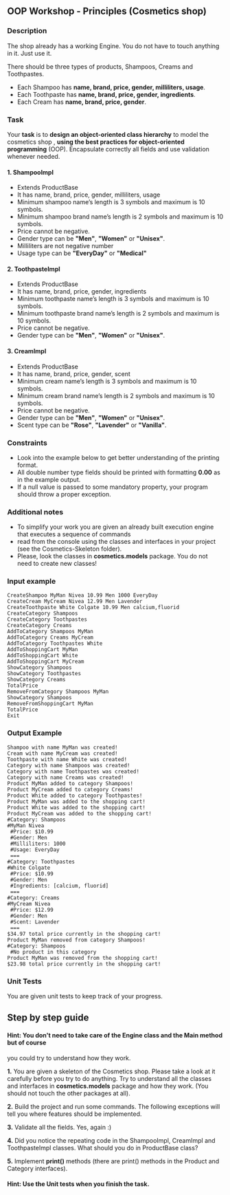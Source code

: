 ﻿## OOP Workshop - Principles (Cosmetics shop)

### Description
The shop already has a working Engine. You do not have to touch anything in it. Just use it.

There should be three types of products, Shampoos, Creams and Toothpastes. 
- Each Shampoo has **name, brand, price, gender, milliliters, usage**. 
- Each Toothpaste has **name, brand, price, gender, ingredients**.
- Each Cream has **name, brand, price, gender**.

### Task
Your **task** is to **design an object-oriented class hierarchy** to model the cosmetics shop
, **using the best practices for object-oriented programming** (OOP). 
Encapsulate correctly all fields and use validation whenever needed.

#### 1. ShampooImpl 
- Extends ProductBase
- It has name, brand, price, gender, milliliters, usage
- Minimum shampoo name’s length is 3 symbols and maximum is 10 symbols.
- Minimum shampoo brand name’s length is 2 symbols and maximum is 10 symbols.
- Price cannot be negative.
- Gender type can be **"Men"**, **"Women"** or **"Unisex"**.
- Milliliters are not negative number
- Usage type can be **"EveryDay"** or **"Medical"**

#### 2. ToothpasteImpl
- Extends ProductBase
- It has name, brand, price, gender, ingredients
- Minimum toothpaste name’s length is 3 symbols and maximum is 10 symbols.
- Minimum toothpaste brand name’s length is 2 symbols and maximum is 10 symbols.
- Price cannot be negative.
- Gender type can be **"Men"**, **"Women"** or **"Unisex"**.

#### 3. CreamImpl
- Extends ProductBase
- It has name, brand, price, gender, scent
- Minimum cream name’s length is 3 symbols and maximum is 10 symbols.
- Minimum cream brand name’s length is 2 symbols and maximum is 10 symbols.
- Price cannot be negative.
- Gender type can be **"Men"**, **"Women"** or **"Unisex"**.
- Scent type can be **"Rose"**, **"Lavender"** or **"Vanilla"**.

### Constraints
- Look into the example below to get better understanding of the printing format.
- All double number type fields should be printed with formatting **0.00** as in the example output.
- If a null value is passed to some mandatory property, your program should throw a proper exception.

### Additional notes
- To simplify your work you are given an already built execution engine that executes a sequence of commands
- read from the console using the classes and interfaces in your project (see the Cosmetics-Skeleton folder).
- Please, look the classes in **cosmetics.models** package. You do not need to create new classes!

### Input example

```
CreateShampoo MyMan Nivea 10.99 Men 1000 EveryDay
CreateCream MyCream Nivea 12.99 Men Lavender 
CreateToothpaste White Colgate 10.99 Men calcium,fluorid
CreateCategory Shampoos
CreateCategory Toothpastes
CreateCategory Creams
AddToCategory Shampoos MyMan
AddToCategory Creams MyCream
AddToCategory Toothpastes White
AddToShoppingCart MyMan
AddToShoppingCart White
AddToShoppingCart MyCream
ShowCategory Shampoos
ShowCategory Toothpastes
ShowCategory Creams
TotalPrice
RemoveFromCategory Shampoos MyMan
ShowCategory Shampoos
RemoveFromShoppingCart MyMan
TotalPrice
Exit
```

### Output Example

```
Shampoo with name MyMan was created!
Cream with name MyCream was created!
Toothpaste with name White was created!
Category with name Shampoos was created!
Category with name Toothpastes was created!
Category with name Creams was created!
Product MyMan added to category Shampoos!
Product MyCream added to category Creams!
Product White added to category Toothpastes!
Product MyMan was added to the shopping cart!
Product White was added to the shopping cart!
Product MyCream was added to the shopping cart!
#Category: Shampoos
#MyMan Nivea
 #Price: $10.99
 #Gender: Men
 #Milliliters: 1000
 #Usage: EveryDay
 ===
#Category: Toothpastes
#White Colgate
 #Price: $10.99
 #Gender: Men
 #Ingredients: [calcium, fluorid]
 ===
#Category: Creams
#MyCream Nivea
 #Price: $12.99
 #Gender: Men
 #Scent: Lavender
 ===
$34.97 total price currently in the shopping cart!
Product MyMan removed from category Shampoos!
#Category: Shampoos
 #No product in this category
Product MyMan was removed from the shopping cart!
$23.98 total price currently in the shopping cart!
```

### Unit Tests

You are given unit tests to keep track of your progress.

## Step by step guide

#### **Hint**: You don't need to take care of the Engine class and the Main method but of course
you could try to understand how they work.



**1.** You are given a skeleton of the Cosmetics shop.
 Please take a look at it carefully before you try to do anything. 
 Try to understand all the classes and interfaces in **cosmetics.models** package and how they work.
(You should not touch the other packages at all).

**2.** Build the project and run some commands. The following exceptions will tell you where features 
should be implemented.

**3.** Validate all the fields. Yes, again :)

**4.** Did you notice the repeating code in the ShampooImpl, CreamImpl and ToothpasteImpl classes.
What should you do in ProductBase class?

**5.** Implement **print()** methods (there are print() methods in the Product and Category interfaces).

#### **Hint**: Use the Unit tests when you finish the task.
